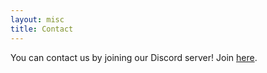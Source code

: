 ```yaml
---
layout: misc
title: Contact
---
```


You can contact us by joining our Discord server! Join [here](https://discord.gg/ZCVtHTbepq).
